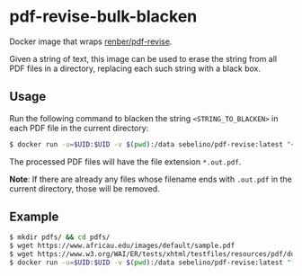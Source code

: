 # pdf-revise-bulk-blacken

Docker image that wraps
[renber/pdf-revise](https://github.com/renber/pdf-revise).

Given a string of text, this image can be used to erase the string from all PDF
files in a directory, replacing each such string with a black box.

## Usage

Run the following command to blacken the string `<STRING_TO_BLACKEN>` in each
PDF file in the current directory:

```bash
$ docker run -u=$UID:$UID -v $(pwd):/data sebelino/pdf-revise:latest "<STRING_TO_BLACKEN>"
```

The processed PDF files will have the file extension `*.out.pdf`.

**Note**: If there are already any files whose filename ends with `.out.pdf` in
the current directory, those will be removed.

## Example

```bash
$ mkdir pdfs/ && cd pdfs/
$ wget https://www.africau.edu/images/default/sample.pdf
$ wget https://www.w3.org/WAI/ER/tests/xhtml/testfiles/resources/pdf/dummy.pdf
$ docker run -u=$UID:$UID -v $(pwd):/data sebelino/pdf-revise:latest "file"
```
